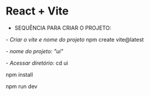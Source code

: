 # React + Vite

- SEQUÊNCIA PARA CRIAR O PROJETO: 

*- Criar o vite e nome do projeto*
npm create vite@latest

*- nome do projeto: "ui"*

*- Acessar diretório:*
cd ui

npm install

npm run dev

